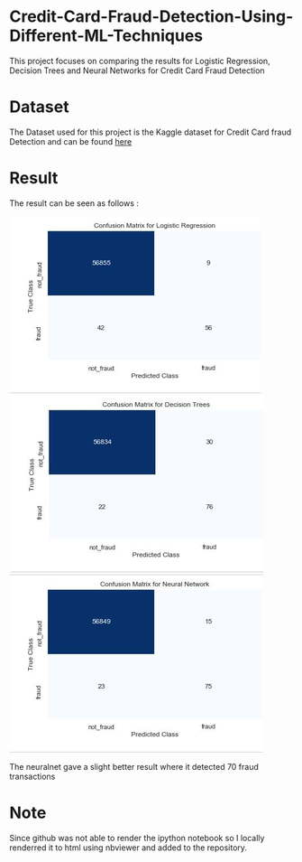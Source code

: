 # Credit-Card-Fraud-Detection-Using-Different-ML-Techniques
This project focuses on comparing the results for Logistic Regression, Decision Trees and Neural Networks for Credit Card Fraud Detection 

# Dataset

The Dataset used for this project is the Kaggle dataset for Credit Card fraud Detection and can be found <a href="https://www.kaggle.com/mlg-ulb/creditcardfraud">here</a>

# Result

The result can be seen as follows :

![](images/logReg.JPG)     ![](images/decTre.JPG)     ![](images/neuNet.JPG)

The neuralnet gave a slight better result where it detected 70 fraud transactions

# Note

Since github was not able to render the ipython notebook so I locally renderred it to html using nbviewer and 
added to the repository.
